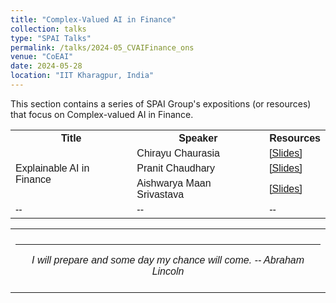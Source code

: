 ```yaml
---
title: "Complex-Valued AI in Finance" 
collection: talks
type: "SPAI Talks"
permalink: /talks/2024-05_CVAIFinance_ons
venue: "CoEAI"
date: 2024-05-28
location: "IIT Kharagpur, India"
---
```

<p style="text-align:left;">
   This section contains a series of SPAI Group's expositions (or resources) that focus on Complex-valued AI in Finance. 
</p>
<html>
<head>
<style>
table {
  font-family: arial, sans-serif;
  border-collapse: collapse;
  width: 100%;
}

td[colspan]:not([colspan="1"]) {
    text-align: center;
}

td, th {
  border: 1px solid #dddddd;
  text-align: left;
  padding: 8px;
}

tr:nth-child(even) {
  background-color: #dddddd;
}
</style>
</head>
<body>

<table>
  <tr>
    <th>Title</th>
    <th>Speaker</th>
    <th>Resources</th>
  </tr>
  <tr>
     <td rowspan="3">Explainable AI in Finance</td>
    <td>Chirayu Chaurasia</td>
    <td><a href="https://drive.google.com/file/d/1zVJ3K7PbfSRR0Tzf9PTthgt-zhGc1JzS/view?usp=sharing">&#91;Slides&#93;</a></td>
  </tr>
   <tr>
    <td>Pranit Chaudhary</td>
    <td><a href="https://docs.google.com/presentation/d/12uf1I1na088KRvaWnqIiEoEz4CbDB-ap/edit?usp=sharing&ouid=111466358300667459961&rtpof=true&sd=true">&#91;Slides&#93;</a></td>
  </tr>
   <tr>
    <td>Aishwarya Maan Srivastava</td>
    <td><a href="https://drive.google.com/file/d/1qJqUAg30p3O0KQOdGc7K4f_S8-uhDHXt/view?usp=sharing">&#91;Slides&#93;</a></td>
  </tr>
  <tr>
    <td>--</td>
    <td>--</td>
    <td>--</td>
  </tr>
</table>

</body>
</html>

 <table style="width:100%;border:0px;border-spacing:0px;border-collapse:collapse;margin-right:auto;margin-left:auto;"><tbody>
            <tr>
            <td style="padding:8px;width:100%;vertical-align:middle;border:0px">
                 <p>
<hr>
<center>
<i>I will prepare and some day my chance will come. -- Abraham Lincoln </i>

</center>
              </p>
            </td>
          </tr>

</tbody></table>





